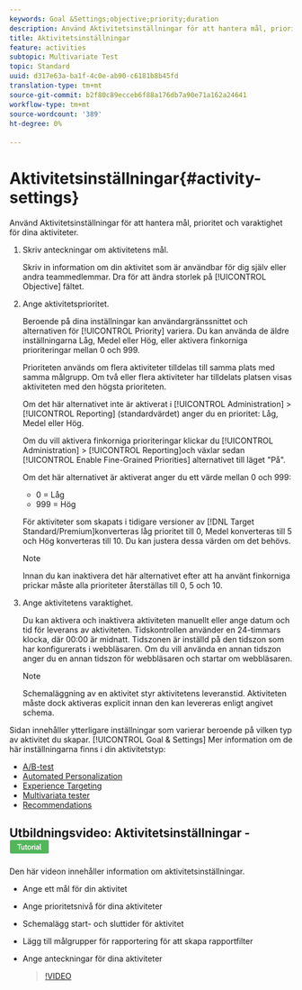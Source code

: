 ```yaml
---
keywords: Goal &Settings;objective;priority;duration
description: Använd Aktivitetsinställningar för att hantera mål, prioritet och varaktighet för dina aktiviteter.
title: Aktivitetsinställningar
feature: activities
subtopic: Multivariate Test
topic: Standard
uuid: d317e63a-ba1f-4c0e-ab90-c6181b8b45fd
translation-type: tm+mt
source-git-commit: b2f80c89ecceb6f88a176db7a90e71a162a24641
workflow-type: tm+mt
source-wordcount: '389'
ht-degree: 0%

---
```



# Aktivitetsinställningar{#activity-settings}

Använd Aktivitetsinställningar för att hantera mål, prioritet och varaktighet för dina aktiviteter.

1. Skriv anteckningar om aktivitetens mål.

   Skriv in information om din aktivitet som är användbar för dig själv eller andra teammedlemmar. Dra för att ändra storlek på [!UICONTROL Objective] fältet.
1. Ange aktivitetsprioritet.

   Beroende på dina inställningar kan användargränssnittet och alternativen för [!UICONTROL Priority] variera. Du kan använda de äldre inställningarna Låg, Medel eller Hög, eller aktivera finkorniga prioriteringar mellan 0 och 999.

   Prioriteten används om flera aktiviteter tilldelas till samma plats med samma målgrupp. Om två eller flera aktiviteter har tilldelats platsen visas aktiviteten med den högsta prioriteten.

   Om det här alternativet inte är aktiverat i [!UICONTROL Administration] > [!UICONTROL Reporting] (standardvärdet) anger du en prioritet: Låg, Medel eller Hög.

   Om du vill aktivera finkorniga prioriteringar klickar du [!UICONTROL Administration] > [!UICONTROL Reporting]och växlar sedan [!UICONTROL Enable Fine-Grained Priorities] alternativet till läget &quot;På&quot;.

   Om det här alternativet är aktiverat anger du ett värde mellan 0 och 999:

   * 0 = Låg
   * 999 = Hög

   För aktiviteter som skapats i tidigare versioner av [!DNL Target Standard/Premium]konverteras låg prioritet till 0, Medel konverteras till 5 och Hög konverteras till 10. Du kan justera dessa värden om det behövs.

   >[!NOTE]
   >
   >Innan du kan inaktivera det här alternativet efter att ha använt finkorniga prickar måste alla prioriteter återställas till 0, 5 och 10.

1. Ange aktivitetens varaktighet.

   Du kan aktivera och inaktivera aktiviteten manuellt eller ange datum och tid för leverans av aktiviteten. Tidskontrollen använder en 24-timmars klocka, där 00:00 är midnatt. Tidszonen är inställd på den tidszon som har konfigurerats i webbläsaren. Om du vill använda en annan tidszon anger du en annan tidszon för webbläsaren och startar om webbläsaren.

   >[!NOTE]
   >
   >Schemaläggning av en aktivitet styr aktivitetens leveranstid. Aktiviteten måste dock aktiveras explicit innan den kan levereras enligt angivet schema.

Sidan innehåller ytterligare inställningar som varierar beroende på vilken typ av aktivitet du skapar. [!UICONTROL Goal & Settings] Mer information om de här inställningarna finns i din aktivitetstyp:

* [A/B-test](../c-activities/t-test-ab/t-test-create-ab/ab-goals-and-settings.md#reference_B25389FD6F3A4989801E740364B089CC)
* [Automated Personalization](../c-activities/t-automated-personalization/automated-personalization.md#task_8AAF837796D74CF893CA2F88BA1491C9)
* [Experience Targeting](../c-activities/t-experience-target/t-xt-create/xt-goals-and-settings.md#reference_B25389FD6F3A4989801E740364B089CC)
* [Multivariata tester](../c-activities/c-multivariate-testing/t-create-multivariate-test/goals-and-settings.md#reference_B25389FD6F3A4989801E740364B089CC)
* [Recommendations](../c-recommendations/t-create-recs-activity/recs-activity-settings.md#reference_3FDA8388CEEC4159949151C1829E2FBB)

## Utbildningsvideo: Aktivitetsinställningar - ![självstudiemärke](/help/assets/tutorial.png)

Den här videon innehåller information om aktivitetsinställningar.

* Ange ett mål för din aktivitet
* Ange prioritetsnivå för dina aktiviteter
* Schemalägg start- och sluttider för aktivitet
* Lägg till målgrupper för rapportering för att skapa rapportfilter
* Ange anteckningar för dina aktiviteter

   >[!VIDEO](https://video.tv.adobe.com/v/17381)
